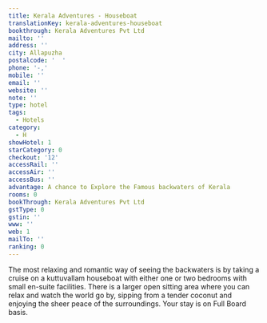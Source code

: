 ```yaml
---
title: Kerala Adventures - Houseboat
translationKey: kerala-adventures-houseboat
bookthrough: Kerala Adventures Pvt Ltd
mailto: ''
address: ''
city: Allapuzha
postalcode: '  '
phone: '-,'
mobile: ''
email: ''
website: ''
note: ''
type: hotel
tags:
  - Hotels
category:
  - H
showHotel: 1
starCategory: 0
checkout: '12'
accessRail: ''
accessAir: ''
accessBus: ''
advantage: A chance to Explore the Famous backwaters of Kerala
rooms: 0
bookThrough: Kerala Adventures Pvt Ltd
gstType: 0
gstin: ''
www: ''
web: 1
mailTo: ''
ranking: 0
---
```







The most relaxing and romantic way of seeing the backwaters is by taking a cruise on a  kuttuvallam houseboat with either one or two bedrooms with small en-suite facilities. There is a larger open sitting area where you can relax and watch the world go by, sipping from a tender coconut and enjoying the sheer peace of the surroundings. Your stay is on Full Board basis.